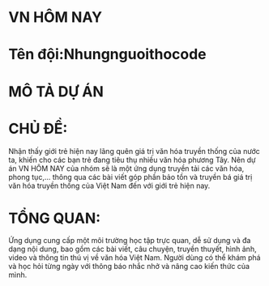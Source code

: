 # VN HÔM NAY

# Tên đội:Nhungnguoithocode

# MÔ TẢ DỰ ÁN
# CHỦ ĐỀ: 
Nhận thấy giới trẻ hiện nay lãng quên giá trị văn hóa truyền thống của nước ta, khiến cho các bạn trẻ đang tiêu thụ nhiều văn hóa phương Tây. Nên dự án VN HÔM NAY của nhóm sẽ là một ứng dụng truyền tải các văn hóa, phong tục,... thông qua các bài viết góp phần bảo tồn và truyền bá giá trị văn hóa truyền thống của Việt Nam đến với giới trẻ hiện nay.

# TỔNG QUAN: 
Ứng dụng cung cấp một môi trường học tập trực quan, dễ sử dụng và đa dạng nội dung, bao gồm các bài viết, câu chuyện, truyền thuyết, hình ảnh, video và thông tin thú vị về văn hóa Việt Nam. Người dùng có thể khám phá và học hỏi từng ngày với thông báo nhắc nhở và nâng cao kiến thức của mình.
